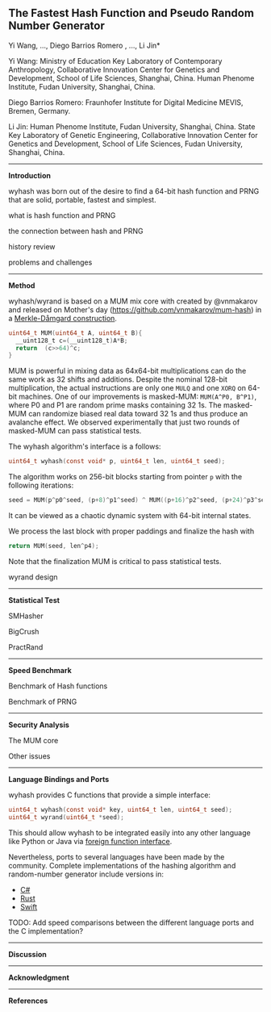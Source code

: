 The Fastest Hash Function and Pseudo Random Number Generator
----
Yi Wang, ..., Diego Barrios Romero , ..., Li Jin*

Yi Wang: Ministry of Education Key Laboratory of Contemporary Anthropology, Collaborative Innovation Center for Genetics and Development, School of Life Sciences, Shanghai, China. Human Phenome Institute, Fudan University, Shanghai, China.

Diego Barrios Romero: Fraunhofer Institute for Digital Medicine MEVIS, Bremen, Germany.

Li Jin: Human Phenome Institute, Fudan University, Shanghai, China. State Key Laboratory of Genetic Engineering, Collaborative Innovation Center for Genetics and Development, School of Life Sciences, Fudan University, Shanghai, China.

----------------------------------------
**Introduction**

wyhash was born out of the desire to find a 64-bit hash function and PRNG that are solid, portable, fastest and simplest.

what is hash function and PRNG

the connection between hash and PRNG

history review

problems and challenges

----------------------------------------

**Method**

wyhash/wyrand is based on a MUM mix core with created by @vnmakarov and released on Mother's day (https://github.com/vnmakarov/mum-hash) in a [Merkle-Dåmgard construction](https://en.wikipedia.org/wiki/Merkle%E2%80%93Damg%C3%A5rd_construction).
```C
uint64_t MUM(uint64_t A, uint64_t B){
  __uint128_t c=(__uint128_t)A*B;
  return  (c>>64)^c;
}
```
MUM is powerful in mixing data as 64x64-bit multiplications can do the same work as 32 shifts and additions. Despite the nominal 128-bit multiplication, the actual instructions are only one `MULQ` and one `XORQ` on 64-bit machines. One of our improvements is masked-MUM: `MUM(A^P0, B^P1)`, where P0 and P1 are random prime masks containing 32 1s. The masked-MUM can randomize biased real data toward 32 1s and thus produce an avalanche effect. We observed experimentally that just two rounds of masked-MUM can pass statistical tests.

The wyhash algorithm's interface is a follows:

```C
uint64_t wyhash(const void* p, uint64_t len, uint64_t seed);
```
The algorithm works on 256-bit blocks starting from pointer `p` with the following iterations:

```C
seed = MUM(p^p0^seed, (p+8)^p1^seed) ^ MUM((p+16)^p2^seed, (p+24)^p3^seed);
```

It can be viewed as a chaotic dynamic system with 64-bit internal states.

We process the last block with proper paddings and finalize the hash with

```C
return MUM(seed, len^p4);
```

Note that the finalization MUM is critical to pass statistical tests.


wyrand design

----------------------------------------

**Statistical Test**

SMHasher

BigCrush

PractRand

----------------------------------------

**Speed Benchmark**

Benchmark of Hash functions

Benchmark of PRNG

----------------------------------------

**Security Analysis**

The MUM core

Other issues

----------------------------------------

**Language Bindings and Ports**

wyhash provides C functions that provide a simple interface:
```C
uint64_t wyhash(const void* key, uint64_t len, uint64_t seed);
uint64_t wyrand(uint64_t *seed);
```

This should allow wyhash to be integrated easily into any other language like Python or Java via [foreign function interface](https://en.wikipedia.org/wiki/Foreign_function_interface).

Nevertheless, ports to several languages have been made by the community. Complete implementations of the hashing algorithm and random-number generator include versions in:
- [C#](https://github.com/cocowalla/wyhash-dotnet)
- [Rust](https://github.com/eldruin/wyhash-rs)
- [Swift](https://github.com/lemire/SwiftWyhash)

TODO: Add speed comparisons between the different language ports and the C implementation?

----------------------------------------

**Discussion**

----------------------------------------

**Acknowledgment**

----------------------------------------

**References**

